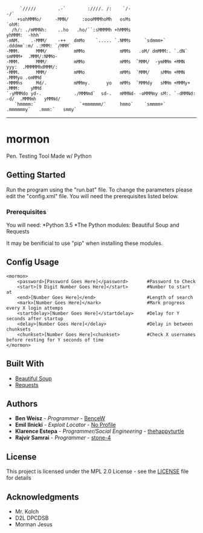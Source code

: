          `/////        .-`        :////. /:    `/-                                 -/`              
        +sohMMMo/     -MMN/     :oooMMMhoMh   osMs                               `ohM:              
      /h/: ./mMMNh:    ..ho   .ho/``:sMMMMh +hMMMs                              yhMMM:  -hhh`       
    -mNM.    .-MMM/    -++   dmMo    `..... `.NMMs     `sdmmm+`      .dddmm`:m/ .:MMM: `/MMM`       
    -MMM.      MMM/    `     mMMo             mMMs   .oM/ dmMMM:. `.dN`  smMMM+  .MMM/:NMMo-        
    -MMM.      MMM/          mMMo             mMMs  `MMM/  -ymMMm +MMN     yyy:  .MMMMMhdMMM/:      
    -MMM.      MMM/          mMMo             mMMs  `MMM/    sMMm +MMN           .MMMyo .omMMd      
    -MMMhs     Md/.          mMMmy.      yo   mMMs  `MMMdy   sMMm +MMMy+         .MMM:    yMMd      
    `-yMMMdo yd-.            ./MMMmd`  sd-.   mMMNd- -oMMMmy sM:. `-dMMNd:  -d/  .MMMmh   yMMNd/    
       `hmmmm:`                `+mmmmmm/`     hmmo`    `smmmm+`      .mmmmmmy`   .mmm:`   smmy`   
----------------------------------------------------------------------------------------------------
# mormon

Pen. Testing Tool Made w/ Python

## Getting Started

Run the program using the "run.bat" file. To change the parameters please edit the "config.xml" file. You will need the prerequisites listed below.

### Prerequisites

You will need:
*Python 3.5
*The Python modules: Beautiful Soup and Requests

It may be benificial to use "pip" when installing these modules.

## Config Usage

```
<mormon>
	<password>[Password Goes Here]</password> 		#Password to Check
	<start>[9 Digit Number Goes Here]</start>	    #Number to start at
	<end>[Number Goes Here]</end>			        #Length of search
	<mark>[Number Goes Here]</mark>		        	#Mark progress every X login attemps
	<startdelay>[Number Goes Here]</startdelay>	    #Delay for Y seconds after startup
	<delay>[Number Goes Here]</delay>		        #Delay in between chunksets
	<chunkset>[Number Goes Here]<chunkset>		    #Check X usernames before resting for Y seconds of time
</mormon>
```

## Built With

* [Beautiful Soup](https://www.crummy.com/software/BeautifulSoup/)
* [Requests](http://docs.python-requests.org/en/master/)

## Authors

* **Ben Weisz** - *Programmer* - [BenceW](https://github.com/BenceW)
* **Emil Ilnicki** - *Exploit Locator* - [No Profile]()
* **Klarence Estepa** - *Programmer/Social Engineering* - [thehappyturtle](https://github.com/thehappyturtle)
* **Rajvir Samrai** - *Programmer* - [stone-4](https://github.com/stone-4)

## License

This project is licensed under the MPL 2.0 License - see the [LICENSE](LICENSE) file for details

## Acknowledgments

* Mr. Kolch
* D2L DPCDSB
* Morman Jesus
